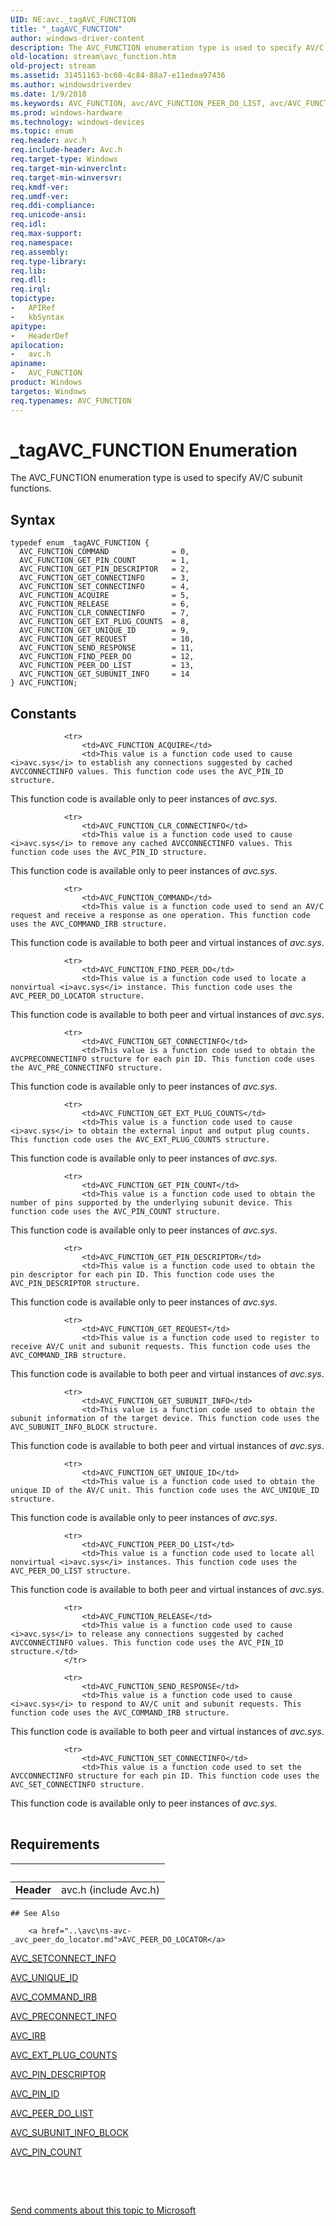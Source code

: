 ```yaml
---
UID: NE:avc._tagAVC_FUNCTION
title: "_tagAVC_FUNCTION"
author: windows-driver-content
description: The AVC_FUNCTION enumeration type is used to specify AV/C subunit functions.
old-location: stream\avc_function.htm
old-project: stream
ms.assetid: 31451163-bc60-4c84-88a7-e11edea97436
ms.author: windowsdriverdev
ms.date: 1/9/2018
ms.keywords: AVC_FUNCTION, avc/AVC_FUNCTION_PEER_DO_LIST, avc/AVC_FUNCTION_GET_SUBUNIT_INFO, AVC_FUNCTION_GET_REQUEST, avc/AVC_FUNCTION, AVC_FUNCTION_SET_CONNECTINFO, avc/AVC_FUNCTION_GET_REQUEST, _tagAVC_FUNCTION, AVC_FUNCTION_FIND_PEER_DO, avc/AVC_FUNCTION_GET_CONNECTINFO, AVC_FUNCTION_GET_EXT_PLUG_COUNTS, AVC_FUNCTION_GET_UNIQUE_ID, avcref_aa8add30-67c7-469c-ab3d-9173e7b4b91e.xml, AVC_FUNCTION_GET_PIN_DESCRIPTOR, avc/AVC_FUNCTION_COMMAND, AVC_FUNCTION_GET_CONNECTINFO, stream.avc_function, AVC_FUNCTION_CLR_CONNECTINFO, avc/AVC_FUNCTION_GET_PIN_COUNT, AVC_FUNCTION enumeration [Streaming Media Devices], avc/AVC_FUNCTION_RELEASE, AVC_FUNCTION_ACQUIRE, avc/AVC_FUNCTION_GET_EXT_PLUG_COUNTS, avc/AVC_FUNCTION_GET_PIN_DESCRIPTOR, AVC_FUNCTION_SEND_RESPONSE, avc/AVC_FUNCTION_GET_UNIQUE_ID, avc/AVC_FUNCTION_SEND_RESPONSE, AVC_FUNCTION_GET_PIN_COUNT, AVC_FUNCTION_COMMAND, AVC_FUNCTION_RELEASE, AVC_FUNCTION_PEER_DO_LIST, avc/AVC_FUNCTION_FIND_PEER_DO, avc/AVC_FUNCTION_ACQUIRE, avc/AVC_FUNCTION_CLR_CONNECTINFO, AVC_FUNCTION_GET_SUBUNIT_INFO, avc/AVC_FUNCTION_SET_CONNECTINFO
ms.prod: windows-hardware
ms.technology: windows-devices
ms.topic: enum
req.header: avc.h
req.include-header: Avc.h
req.target-type: Windows
req.target-min-winverclnt: 
req.target-min-winversvr: 
req.kmdf-ver: 
req.umdf-ver: 
req.ddi-compliance: 
req.unicode-ansi: 
req.idl: 
req.max-support: 
req.namespace: 
req.assembly: 
req.type-library: 
req.lib: 
req.dll: 
req.irql: 
topictype:
-	APIRef
-	kbSyntax
apitype:
-	HeaderDef
apilocation:
-	avc.h
apiname:
-	AVC_FUNCTION
product: Windows
targetos: Windows
req.typenames: AVC_FUNCTION
---
```


# _tagAVC_FUNCTION Enumeration
The AVC_FUNCTION enumeration type is used to specify AV/C subunit functions.

## Syntax
````
typedef enum _tagAVC_FUNCTION { 
  AVC_FUNCTION_COMMAND              = 0,
  AVC_FUNCTION_GET_PIN_COUNT        = 1,
  AVC_FUNCTION_GET_PIN_DESCRIPTOR   = 2,
  AVC_FUNCTION_GET_CONNECTINFO      = 3,
  AVC_FUNCTION_SET_CONNECTINFO      = 4,
  AVC_FUNCTION_ACQUIRE              = 5,
  AVC_FUNCTION_RELEASE              = 6,
  AVC_FUNCTION_CLR_CONNECTINFO      = 7,
  AVC_FUNCTION_GET_EXT_PLUG_COUNTS  = 8,
  AVC_FUNCTION_GET_UNIQUE_ID        = 9,
  AVC_FUNCTION_GET_REQUEST          = 10,
  AVC_FUNCTION_SEND_RESPONSE        = 11,
  AVC_FUNCTION_FIND_PEER_DO         = 12,
  AVC_FUNCTION_PEER_DO_LIST         = 13,
  AVC_FUNCTION_GET_SUBUNIT_INFO     = 14
} AVC_FUNCTION;
````

## Constants

<table>
            
                <tr>
                    <td>AVC_FUNCTION_ACQUIRE</td>
                    <td>This value is a function code used to cause <i>avc.sys</i> to establish any connections suggested by cached AVCCONNECTINFO values. This function code uses the AVC_PIN_ID structure.

This function code is available only to peer instances of <i>avc.sys</i>.</td>
                </tr>
            
                <tr>
                    <td>AVC_FUNCTION_CLR_CONNECTINFO</td>
                    <td>This value is a function code used to cause <i>avc.sys</i> to remove any cached AVCCONNECTINFO values. This function code uses the AVC_PIN_ID structure. 

This function code is available only to peer instances of <i>avc.sys</i>.</td>
                </tr>
            
                <tr>
                    <td>AVC_FUNCTION_COMMAND</td>
                    <td>This value is a function code used to send an AV/C request and receive a response as one operation. This function code uses the AVC_COMMAND_IRB structure.

This function code is available to both peer and virtual instances of <i>avc.sys</i>.</td>
                </tr>
            
                <tr>
                    <td>AVC_FUNCTION_FIND_PEER_DO</td>
                    <td>This value is a function code used to locate a nonvirtual <i>avc.sys</i> instance. This function code uses the AVC_PEER_DO_LOCATOR structure.

This function code is available to both peer and virtual instances of <i>avc.sys</i>.</td>
                </tr>
            
                <tr>
                    <td>AVC_FUNCTION_GET_CONNECTINFO</td>
                    <td>This value is a function code used to obtain the AVCPRECONNECTINFO structure for each pin ID. This function code uses the AVC_PRE_CONNECTINFO structure.

This function code is available only to peer instances of <i>avc.sys</i>.</td>
                </tr>
            
                <tr>
                    <td>AVC_FUNCTION_GET_EXT_PLUG_COUNTS</td>
                    <td>This value is a function code used to cause <i>avc.sys</i> to obtain the external input and output plug counts. This function code uses the AVC_EXT_PLUG_COUNTS structure.

This function code is available only to peer instances of <i>avc.sys</i>.</td>
                </tr>
            
                <tr>
                    <td>AVC_FUNCTION_GET_PIN_COUNT</td>
                    <td>This value is a function code used to obtain the number of pins supported by the underlying subunit device. This function code uses the AVC_PIN_COUNT structure.

This function code is available only to peer instances of <i>avc.sys</i>.</td>
                </tr>
            
                <tr>
                    <td>AVC_FUNCTION_GET_PIN_DESCRIPTOR</td>
                    <td>This value is a function code used to obtain the pin descriptor for each pin ID. This function code uses the AVC_PIN_DESCRIPTOR structure.

This function code is available only to peer instances of <i>avc.sys</i>.</td>
                </tr>
            
                <tr>
                    <td>AVC_FUNCTION_GET_REQUEST</td>
                    <td>This value is a function code used to register to receive AV/C unit and subunit requests. This function code uses the AVC_COMMAND_IRB structure.

This function code is available to both peer and virtual instances of <i>avc.sys</i>.</td>
                </tr>
            
                <tr>
                    <td>AVC_FUNCTION_GET_SUBUNIT_INFO</td>
                    <td>This value is a function code used to obtain the subunit information of the target device. This function code uses the AVC_SUBUNIT_INFO_BLOCK structure.

This function code is available to both peer and virtual instances of <i>avc.sys</i>.</td>
                </tr>
            
                <tr>
                    <td>AVC_FUNCTION_GET_UNIQUE_ID</td>
                    <td>This value is a function code used to obtain the unique ID of the AV/C unit. This function code uses the AVC_UNIQUE_ID structure.

This function code is available only to peer instances of <i>avc.sys</i>.</td>
                </tr>
            
                <tr>
                    <td>AVC_FUNCTION_PEER_DO_LIST</td>
                    <td>This value is a function code used to locate all nonvirtual <i>avc.sys</i> instances. This function code uses the AVC_PEER_DO_LIST structure.

This function code is available to both peer and virtual instances of <i>avc.sys</i>.</td>
                </tr>
            
                <tr>
                    <td>AVC_FUNCTION_RELEASE</td>
                    <td>This value is a function code used to cause <i>avc.sys</i> to release any connections suggested by cached AVCCONNECTINFO values. This function code uses the AVC_PIN_ID structure.</td>
                </tr>
            
                <tr>
                    <td>AVC_FUNCTION_SEND_RESPONSE</td>
                    <td>This value is a function code used to cause <i>avc.sys</i> to respond to AV/C unit and subunit requests. This function code uses the AVC_COMMAND_IRB structure.

This function code is available to both peer and virtual instances of <i>avc.sys</i>.</td>
                </tr>
            
                <tr>
                    <td>AVC_FUNCTION_SET_CONNECTINFO</td>
                    <td>This value is a function code used to set the AVCCONNECTINFO structure for each pin ID. This function code uses the AVC_SET_CONNECTINFO structure.

This function code is available only to peer instances of <i>avc.sys</i>.</td>
                </tr>
</table>


## Requirements
| &nbsp; | &nbsp; |
| ---- |:---- |
| **Header** | avc.h (include Avc.h) |

    ## See Also

        <a href="..\avc\ns-avc-_avc_peer_do_locator.md">AVC_PEER_DO_LOCATOR</a>

<a href="..\avc\ns-avc-_avc_setconnect_info.md">AVC_SETCONNECT_INFO</a>

<a href="..\avc\ns-avc-_avc_unique_id.md">AVC_UNIQUE_ID</a>

<a href="..\avc\ns-avc-_avc_command_irb.md">AVC_COMMAND_IRB</a>

<a href="..\avc\ns-avc-_avc_preconnect_info.md">AVC_PRECONNECT_INFO</a>

<a href="..\avc\ns-avc-_avc_irb.md">AVC_IRB</a>

<a href="..\avc\ns-avc-_avc_ext_plug_counts.md">AVC_EXT_PLUG_COUNTS</a>

<a href="..\avc\ns-avc-_avc_pin_descriptor.md">AVC_PIN_DESCRIPTOR</a>

<a href="..\avc\ns-avc-_avc_pin_id.md">AVC_PIN_ID</a>

<a href="..\avc\ns-avc-_avc_peer_do_list.md">AVC_PEER_DO_LIST</a>

<a href="..\avc\ns-avc-_avc_subunit_info_block.md">AVC_SUBUNIT_INFO_BLOCK</a>

<a href="..\avc\ns-avc-_avc_pin_count.md">AVC_PIN_COUNT</a>

 

 

<a href="mailto:wsddocfb@microsoft.com?subject=Documentation%20feedback [stream\stream]:%20AVC_FUNCTION enumeration%20 RELEASE:%20(1/9/2018)&amp;body=%0A%0APRIVACY STATEMENT%0A%0AWe use your feedback to improve the documentation. We don't use your email address for any other purpose, and we'll remove your email address from our system after the issue that you're reporting is fixed. While we're working to fix this issue, we might send you an email message to ask for more info. Later, we might also send you an email message to let you know that we've addressed your feedback.%0A%0AFor more info about Microsoft's privacy policy, see http://privacy.microsoft.com/en-us/default.aspx." title="Send comments about this topic to Microsoft">Send comments about this topic to Microsoft</a>